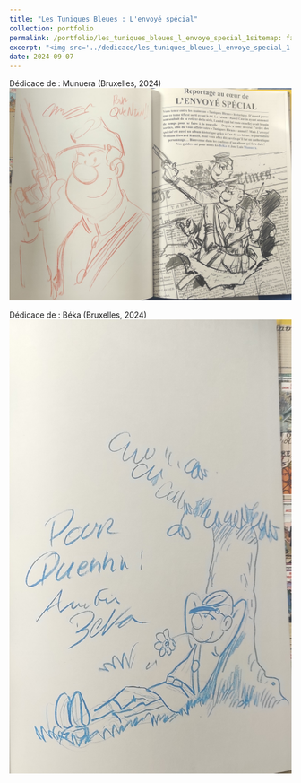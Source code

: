```yaml
---
title: "Les Tuniques Bleues : L'envoyé spécial"
collection: portfolio
permalink: /portfolio/les_tuniques_bleues_l_envoye_special_1sitemap: false
excerpt: "<img src='../dedicace/les_tuniques_bleues_l_envoye_special_1.jpg'>"
date: 2024-09-07
---
```


Dédicace de : Munuera (Bruxelles, 2024)
<img src='../dedicace/les_tuniques_bleues_l_envoye_special_1.jpg'>

Dédicace de : Béka (Bruxelles, 2024)
<img src='../dedicace/les_tuniques_bleues_l_envoye_special_2.jpg'>